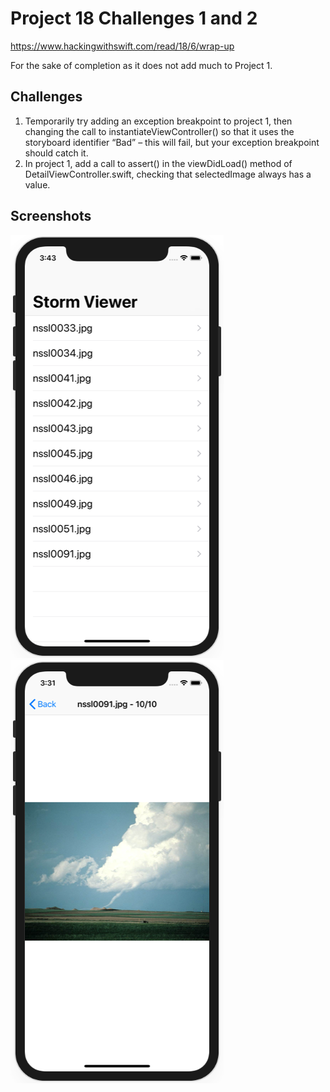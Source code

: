 # Project 18 Challenges 1 and 2

https://www.hackingwithswift.com/read/18/6/wrap-up

For the sake of completion as it does not add much to Project 1.

## Challenges

1. Temporarily try adding an exception breakpoint to project 1, then changing the call to instantiateViewController() so that it uses the storyboard identifier “Bad” – this will fail, but your exception breakpoint should catch it.
2. In project 1, add a call to assert() in the viewDidLoad() method of DetailViewController.swift, checking that selectedImage always has a value.

## Screenshots

![screenshot1](screenshots/screen01.png)
![screenshot2](screenshots/screen02.png)
